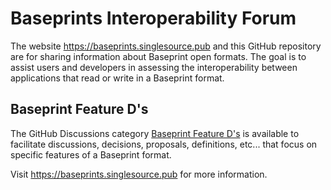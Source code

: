 Baseprints Interoperability Forum
=================================

The website <https://baseprints.singlesource.pub> and
this GitHub repository are for sharing information about
Baseprint open formats.
The goal is to assist users and developers
in assessing the interoperability between applications that read or write in a Baseprint format.


Baseprint Feature D's
---------------------

The GitHub Discussions category
[Baseprint Feature D's](https://github.com/singlesourcepub/baseprints/discussions/categories/baseprint-feature-d-s)
is available to facilitate discussions, decisions, proposals, definitions, etc...
that focus on specific features of a Baseprint format.

Visit <https://baseprints.singlesource.pub> for more information.
